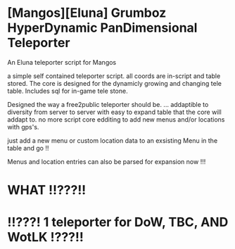 # [Mangos][Eluna] Grumboz HyperDynamic PanDimensional Teleporter
An Eluna teleporter script for Mangos

a simple self contained teleporter script.
all coords are in-script and table stored.
The core is designed for the dynamicly growing and changing 
tele table.
Includes sql for in-game tele stone.

Designed the way a free2public teleporter should be.  ... addaptible to diversity
from server to server with easy to expand table that the core will addapt to.
no more script core edditing to add new menus and/or locations with gps's.


just add a new menu or custom location data to an exsisting Menu in the table and go !!

Menus and location entries can also be parsed for expansion now !!!

# WHAT !!???!!

# !!???! 1 teleporter for DoW, TBC, AND WotLK !???!!
